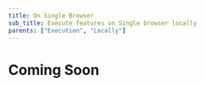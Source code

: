 ```yaml
---
title: On Single Browser
sub_title: Execute features on Single browser locally
parents: ["Execution", "Locally"]
---
```


# Coming Soon
